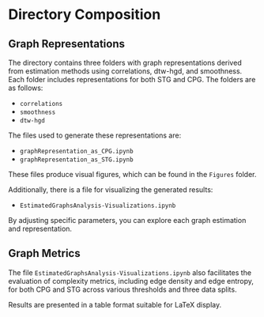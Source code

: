 # Directory Composition

## Graph Representations
The directory contains three folders with graph representations derived from estimation methods using correlations, dtw-hgd, and smoothness. Each folder includes representations for both STG and CPG. The folders are as follows:
* `correlations`
* `smoothness`
* `dtw-hgd`

The files used to generate these representations are:
* `graphRepresentation_as_CPG.ipynb`
* `graphRepresentation_as_STG.ipynb`

These files produce visual figures, which can be found in the `Figures` folder.

Additionally, there is a file for visualizing the generated results:
* `EstimatedGraphsAnalysis-Visualizations.ipynb`

By adjusting specific parameters, you can explore each graph estimation and representation.

## Graph Metrics

The file `EstimatedGraphsAnalysis-Visualizations.ipynb` also facilitates the evaluation of complexity metrics, including edge density and edge entropy, for both CPG and STG across various thresholds and three data splits.

Results are presented in a table format suitable for LaTeX display.
